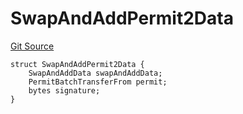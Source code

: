 # SwapAndAddPermit2Data

[Git Source](https://github.com/ArrakisFinance/arrakis-modular/blob/main/src/structs/SRouter.sol)

```solidity
struct SwapAndAddPermit2Data {
    SwapAndAddData swapAndAddData;
    PermitBatchTransferFrom permit;
    bytes signature;
}
```
